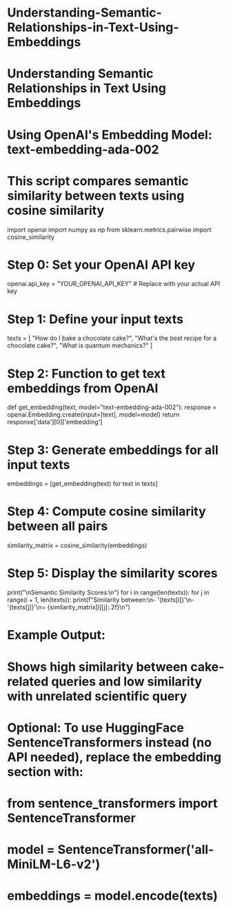 # Understanding-Semantic-Relationships-in-Text-Using-Embeddings
# Understanding Semantic Relationships in Text Using Embeddings

# Using OpenAI's Embedding Model: text-embedding-ada-002
# This script compares semantic similarity between texts using cosine similarity

import openai
import numpy as np
from sklearn.metrics.pairwise import cosine_similarity

# Step 0: Set your OpenAI API key
openai.api_key = "YOUR_OPENAI_API_KEY"  # Replace with your actual API key

# Step 1: Define your input texts
texts = [
    "How do I bake a chocolate cake?",
    "What's the best recipe for a chocolate cake?",
    "What is quantum mechanics?"
]

# Step 2: Function to get text embeddings from OpenAI

def get_embedding(text, model="text-embedding-ada-002"):
    response = openai.Embedding.create(input=[text], model=model)
    return response['data'][0]['embedding']

# Step 3: Generate embeddings for all input texts
embeddings = [get_embedding(text) for text in texts]

# Step 4: Compute cosine similarity between all pairs
similarity_matrix = cosine_similarity(embeddings)

# Step 5: Display the similarity scores
print("\nSemantic Similarity Scores:\n")
for i in range(len(texts)):
    for j in range(i + 1, len(texts)):
        print(f"Similarity between:\n- '{texts[i]}'\n- '{texts[j]}'\n= {similarity_matrix[i][j]:.2f}\n")

# Example Output:
# Shows high similarity between cake-related queries and low similarity with unrelated scientific query

# Optional: To use HuggingFace SentenceTransformers instead (no API needed), replace the embedding section with:
# from sentence_transformers import SentenceTransformer
# model = SentenceTransformer('all-MiniLM-L6-v2')
# embeddings = model.encode(texts)
